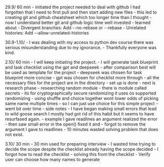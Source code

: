 29.9/ 60 min
    - initiated the project needed to deal with github I had forgotten that I need to first pull and then start adding new files 
      - this led to creating git and github cheatsheet which too longer time than I thought
        - now I understand better git and github logic time well invested 
        - learned about
          - Divergent branches: Add --no-rebase or --rebase
          - Unrelated histories: Add --allow-unrelated-histories


30.9-1.10/ 
    - I was dealing with my access to python dev course there was serious misunderstanding due to my ignorance.
      - Thankfully everyone was kind.

2.10/ 60 min
    - I will keep initiating the project.
      - I will generate task blueprint and task checklist using the gpt and deepseek
        -  after comparison best will be used as template for the project
            -  deepseek was chosen for task blueprint more concise
            -  gpt was chosen for checklist more through
      -  all the necessary files for the project are in the directory
      - set up is done
    - next is research phase
      - researching random module 
        - there is module called secrets 
          - its for cryptographically secure randomizing it uses os supported randomizing
        - using shuffle and choice together wont lower odds of picking same name multiple times 
          - so I can just use choice for this simple project
    - went bit over time 
      - side notes 
        - I have began making small errors that lead to wild goose search I mostly had got rid of this habit but it seems to have resurfased again.
        - example I gave readlines an argument realized the error 
        - then saw small error in the open() fixed it and 
        - forgot to remove the argument I gave to readlines
        - 10 minutes wasted solving problem that does not exist.

3.10/ 30 min
    - 30 min used for preparing interview 
    - I wasted time trying to decide the scope despite the checklist already having the scope decided 
      - I forgot how to read the checklist 
    - solving this from the checklist 
      - Verify user can choose how many names to generate